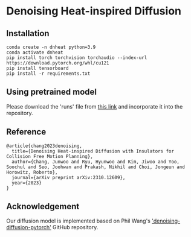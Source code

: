 # Denoising Heat-inspired Diffusion

## Installation
    conda create -n dnheat python=3.9
    conda activate dnheat
    pip install torch torchvision torchaudio --index-url https://download.pytorch.org/whl/cu121
    pip install tensorboard
    pip install -r requirements.txt

## Using pretrained model
Please download the 'runs' file from [this link](https://drive.google.com/drive/folders/1nskuIuQHy8V4m4Nzd2sRnJiKaXfma1Nm?usp=drive_link) and incorporate it into the repository.

## Reference
    @article{chang2023denoising,
      title={Denoising Heat-inspired Diffusion with Insulators for 
    Collision Free Motion Planning},
      author={Chang, Junwoo and Ryu, Hyunwoo and Kim, Jiwoo and Yoo, Soochul and Seo, Joohwan and Prakash, Nikhil and Choi, Jongeun and Horowitz, Roberto},
      journal={arXiv preprint arXiv:2310.12609},
      year={2023}
    }

## Acknowledgement
Our diffusion model is implemented based on Phil Wang's ['denoising-diffusion-pytorch'](https://github.com/lucidrains/denoising-diffusion-pytorch) GitHub repository.

